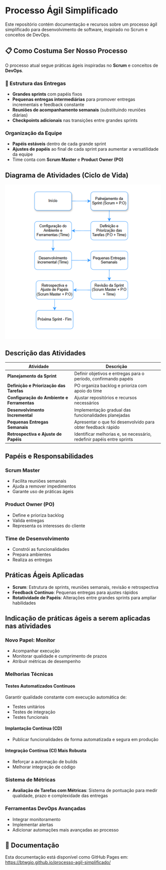 # Processo Ágil Simplificado

Este repositório contém documentação e recursos sobre um processo ágil simplificado para desenvolvimento de software, inspirado no Scrum e conceitos de DevOps.

## 📋 Como Costuma Ser Nosso Processo

O processo atual segue práticas ágeis inspiradas no **Scrum** e conceitos de **DevOps**.
### 🔄 Estrutura das Entregas
- **Grandes sprints** com papéis fixos
- **Pequenas entregas intermediárias** para promover entregas incrementais e feedback constante
- **Reuniões de acompanhamento semanais** (substituindo reuniões diárias)
- **Checkpoints adicionais** nas transições entre grandes sprints

### Organização da Equipe
- **Papéis estáveis** dentro de cada grande sprint
- **Ajustes de papéis** ao final de cada sprint para aumentar a versatilidade da equipe
- Time conta com **Scrum Master** e **Product Owner (PO)**

## Diagrama de Atividades (Ciclo de Vida)

![Descrição da imagem](assets/diagrama2.png)




## Descrição das Atividades

| Atividade | Descrição |
|-----------|-----------|
| **Planejamento da Sprint** | Definir objetivos e entregas para o período, confirmando papéis |
| **Definição e Priorização das Tarefas** | PO organiza backlog e prioriza com apoio do time |
| **Configuração do Ambiente e Ferramentas** | Ajustar repositórios e recursos necessários |
| **Desenvolvimento Incremental** | Implementação gradual das funcionalidades planejadas |
| **Pequenas Entregas Semanais** | Apresentar o que foi desenvolvido para obter feedback rápido |
| **Retrospectiva e Ajuste de Papéis** | Identificar melhorias e, se necessário, redefinir papéis entre sprints |

## Papéis e Responsabilidades

### Scrum Master
- Facilita reuniões semanais
- Ajuda a remover impedimentos
- Garante uso de práticas ágeis

### Product Owner (PO)
- Define e prioriza backlog
- Valida entregas
- Representa os interesses do cliente

### Time de Desenvolvimento
- Constrói as funcionalidades
- Prepara ambientes
- Realiza as entregas

## Práticas Ágeis Aplicadas

- **Scrum**: Estrutura de sprints, reuniões semanais, revisão e retrospectiva
- **Feedback Contínuo**: Pequenas entregas para ajustes rápidos
- **Rotatividade de Papéis**: Alterações entre grandes sprints para ampliar habilidades

## Indicação de práticas ágeis a serem aplicadas nas atividades

### Novo Papel: Monitor
- Acompanhar execução
- Monitorar qualidade e cumprimento de prazos
- Atribuir métricas de desempenho

### Melhorias Técnicas

#### Testes Automatizados Contínuos
Garantir qualidade constante com execução automática de:
- Testes unitários
- Testes de integração
- Testes funcionais

#### Implantação Contínua (CD)
- Publicar funcionalidades de forma automatizada e segura em produção

#### Integração Contínua (CI) Mais Robusta
- Reforçar a automação de builds
- Melhorar integração de código

### Sistema de Métricas
- **Avaliação de Tarefas com Métricas**: Sistema de pontuação para medir qualidade, prazo e complexidade das entregas

### Ferramentas DevOps Avançadas
- Integrar monitoramento
- Implementar alertas
- Adicionar automações mais avançadas ao processo

## 📖 Documentação

Esta documentação está disponível como GitHub Pages em: https://btwgio.github.io/processo-agil-simplificado/


